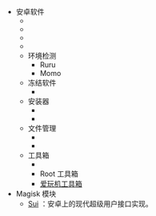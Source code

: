 <!-- # Awesome Root | 令人惊叹的 Root -->

* 安卓软件
  * <ToolInfo name="Shizuku" />
  * <ToolInfo name="WADB" />
  * <ToolInfo name="App Ops" />
  * <ToolInfo name="Activity Manager" />
  * 环境检测
    * Ruru
    * Momo
  * 冻结软件
    * <ToolInfo name="雹" />
  * 安装器
    * <ToolInfo name="InstallerX" />
    * <ToolInfo name="SAI" />
  * 文件管理
    * <ToolInfo name="MT 管理器" />
    * <ToolInfo name="质感文件" />
  * 工具箱
    * <ToolInfo name="搞基工具箱" />
    * Root 工具箱
    * [爱玩机工具箱](https://www.coolapk.com/apk/com.byyoung.setting)
* Magisk 模块
  * [Sui](https://github.com/RikkaApps/Sui) <Badge type="tip" text="开源：GPL-3.0" />：安卓上的现代超级用户接口实现。
